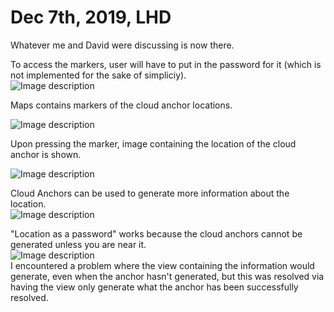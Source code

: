 # Dec 7th, 2019, LHD

Whatever me and David were discussing is now there.

To access the markers, user will have to put in the password for it (which is not implemented for the sake of simpliciy). <br/>
![Image description](https://github.com/another-available-username/FifthPracticeBucket/blob/LHD-Boulder/GMapStuff/PaulTuts/Screenshot_20191207-193059.png)

Maps contains markers of the cloud anchor locations. <br/>

![Image description](https://github.com/another-available-username/FifthPracticeBucket/blob/LHD-Boulder/GMapStuff/PaulTuts/Screenshot_20191207-192331.png)

Upon pressing the marker, image containing the location of the cloud anchor is shown. <br/>

![Image description](https://github.com/another-available-username/FifthPracticeBucket/blob/LHD-Boulder/GMapStuff/PaulTuts/Screenshot_20191207-192346.png)

Cloud Anchors can be used to generate more information about the location. <br/>
![Image description](https://github.com/another-available-username/FifthPracticeBucket/blob/LHD-Boulder/GMapStuff/PaulTuts/Screenshot_20191207-171427.png)

"Location as a password" works because the cloud anchors cannot be generated unless you are near it. <br/>
![Image description](https://github.com/another-available-username/FifthPracticeBucket/blob/LHD-Boulder/GMapStuff/PaulTuts/Screenshot_20191207-171643.png) <br/>
I encountered a problem where the view containing the information would generate, even when the anchor hasn't
generated, but this was resolved via having the view only generate what the anchor has been successfully resolved. 